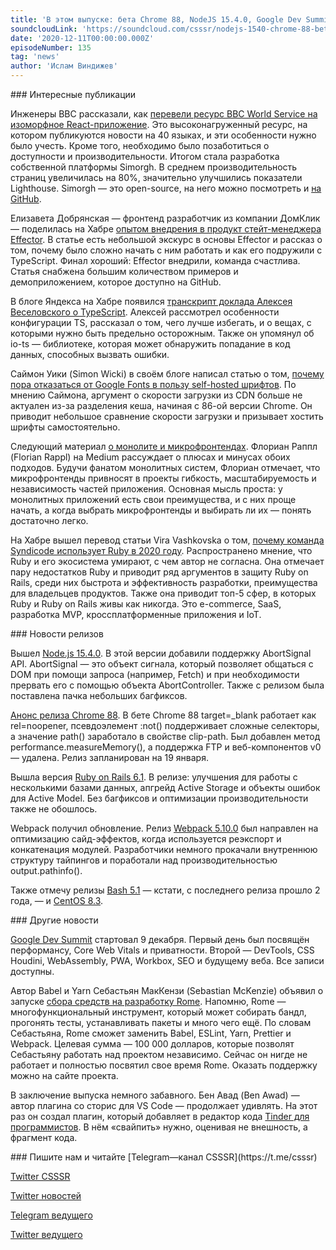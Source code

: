 ```yaml
---
title: 'В этом выпуске: бета Chrome 88, NodeJS 15.4.0, Google Dev Summit 2020, Ruby и Ruby on Rails в 2020, Tinder для разработчиков в VS Code.'
soundcloudLink: 'https://soundcloud.com/csssr/nodejs-1540-chrome-88-beta-platforma-bbc-ror-v-2020-google-dev-summit-2020-tinder-v-vscode'
date: '2020-12-11T00:00:00.000Z'
episodeNumber: 135
tag: 'news'
author: 'Ислам Виндижев'
---
```


<ParagraphWithImage imageName="manWithLaptop" imageSide="right">
  ### Интересные публикации

  Инженеры BBC рассказали, как [перевели ресурс BBC World Service на изоморфное React-приложение](https://medium.com/bbc-design-engineering/bbc-world-service-web-performance-26b08f7abfcc). Это высоконагруженный ресурс, на котором публикуются новости на 40 языках, и эти особенности нужно было учесть. Кроме того, необходимо было позаботиться о доступности и производительности. Итогом стала разработка собственной платформы Simorgh. В среднем производительность страниц увеличилась на 80%, значительно улучшились показатели Lighthouse. Simorgh — это open-source, на него можно посмотреть и [на GitHub](https://github.com/bbc/simorgh).
</ParagraphWithImage>

  Елизавета Добрянская — фронтенд разработчик из компании ДомКлик — поделилась на Хабре [опытом внедрения в продукт стейт-менеджера Effector](https://habr.com/ru/company/domclick/blog/532016/). В статье есть небольшой экскурс в основы Effector и рассказ о том, почему было сложно начать с ним работать и как его подружили с TypeScript. Финал хороший: Effector внедрили, команда счастлива. Статья снабжена большим количеством примеров и демоприложением, которое доступно на GitHub.

  В блоге Яндекса на Хабре появился [транскрипт доклада Алексея Веселовского о TypeScript](https://habr.com/ru/company/yandex/blog/532240/). Алексей рассмотрел особенности конфигурации TS, рассказал о том, чего лучше избегать, и о вещах, с которыми нужно быть предельно осторожным. Также он упомянул об io-ts — библиотеке, которая может обнаружить попадание в код данных, способных вызвать ошибки.

  Саймон Уики (Simon Wicki) в своём блоге написал статью о том, [почему пора отказаться от Google Fonts в пользу self-hosted шрифтов](https://wicki.io/posts/2020-11-goodbye-google-fonts/). По мнению Саймона, аргумент о скорости загрузки из CDN больше не актуален из-за разделения кеша, начиная с 86-ой версии Chrome. Он приводит небольшое сравнение скорости загрузки и призывает хостить шрифты самостоятельно.

  Следующий материал [о монолите и микрофронтендах](https://blog.bitsrc.io/monolith-vs-micro-frontend-e6e9772a068b). Флориан Раппл (Florian Rappl) на Medium рассуждает о плюсах и минусах обоих подходов. Будучи фанатом монолитных систем, Флориан отмечает, что микрофронтенды привносят в проекты гибкость, масштабируемость и независимость частей приложения. Основная мысль проста: у монолитных приложений есть свои преимущества, и с них проще начать, а когда выбрать микрофронтенды и выбирать ли их — понять достаточно легко.

  На Хабре вышел перевод статьи Vira Vashkovska о том, [почему команда Syndicode использует Ruby в 2020 году](https://habr.com/ru/post/521594/). Распространено мнение, что Ruby и его экосистема умирают, с чем автор не согласна. Она отмечает пару недостатков Ruby и приводит ряд аргументов в защиту Ruby on Rails, среди них быстрота и эффективность разработки, преимущества для владельцев продуктов. Также она приводит топ-5 сфер, в которых Ruby и Ruby on Rails живы как никогда. Это e-commerce, SaaS, разработка MVP, кроссплатформенные приложения и IoT.

<ParagraphWithImage imageName="laptopNews" imageSide="right">
  ### Новости релизов

  Вышел [Node.js 15.4.0](https://nodejs.org/en/blog/release/v15.4.0/). В этой версии добавили поддержку AbortSignal API. AbortSignal — это объект сигнала, который позволяет общаться с DOM при помощи запроса (например, Fetch) и при необходимости прервать его с помощью объекта AbortController. Также с релизом была поставлена пачка небольших багфиксов.
</ParagraphWithImage>

  [Анонс релиза Chrome 88](https://blog.chromium.org/2020/12/chrome-88-digital-goods-lighting.html). В бете Chrome 88 target=_blank работает как rel=noopener, псевдоэлемент :not() поддерживает сложные селекторы, а значение path() заработало в свойстве clip-path. Был добавлен метод performance.measureMemory(), а поддержка FTP и веб-компонентов v0 — удалена. Релиз запланирован на 19 января.

  Вышла версия [Ruby on Rails 6.1](https://weblog.rubyonrails.org/2020/12/9/Rails-6-1-0-release/). В релизе: улучшения для работы с несколькими базами данных, апгрейд Active Storage и объекты ошибок для Active Model. Без багфиксов и оптимизации производительности также не обошлось.

  Webpack получил обновление. Релиз [Webpack 5.10.0](https://github.com/webpack/webpack/releases/tag/v5.10.0) был направлен на оптимизацию сайд-эффектов, когда используется реэкспорт и конкатенация модулей. Разработчики немного прокачали внутреннюю структуру тайпингов и поработали над производительностью output.pathinfo().  

  Также отмечу релизы [Bash 5.1](https://lists.gnu.org/archive/html/bug-bash/2020-12/msg00002.html) — кстати, с последнего релиза прошло 2 года, — и [CentOS 8.3](https://www.mail-archive.com/centos-announce@centos.org/msg11827.html).

<ParagraphWithImage imageName="laptopDialog" imageSide="right">
  ### Другие новости

  [Google Dev Summit](https://developer.chrome.com/devsummit/schedule/) стартовал 9 декабря. Первый день был посвящён перформансу, Core Web Vitals и приватности. Второй — DevTools, CSS Houdini, WebAssembly, PWA, Workbox, SEO и будущему веба. Все записи доступны.
</ParagraphWithImage>

  Автор Babel и Yarn Себастьян МакКензи (Sebastian McKenzie) объявил о запуске [сбора средств на разработку Rome](https://rome.tools/funding/). Напомню, Rome — многофункциональный инструмент, который может собирать бандл, прогонять тесты, устанавливать пакеты и много чего ещё. По словам Себастьяна, Rome сможет заменить Babel, ESLint, Yarn, Prettier и Webpack. Целевая сумма — 100 000 долларов, которые позволят Себастьяну работать над проектом независимо. Сейчас он нигде не работает и полностью посвятил свое время Rome. Оказать поддержку можно на сайте проекта.

  В заключение выпуска немного забавного. Бен Авад (Ben Awad) — автор плагина со сторис для VS Code — продолжает удивлять. На этот раз он создал плагин, который добавляет в редактор кода [Tinder для программистов](https://habr.com/ru/news/t/532242/). В нём «свайпить» нужно, оценивая не внешность, а фрагмент кода.

<Note>
  ### Пишите нам и читайте
  [Telegram—канал CSSSR](https://t.me/csssr)

  [Twitter CSSSR](https://twitter.com/csssr_dev)

  [Twitter новостей](https://twitter.com/csssr_news)

  [Telegram ведущего](https://t.me/Vindizh)

  [Twitter ведущего](https://twitter.com/Vindizh)
</Note>
